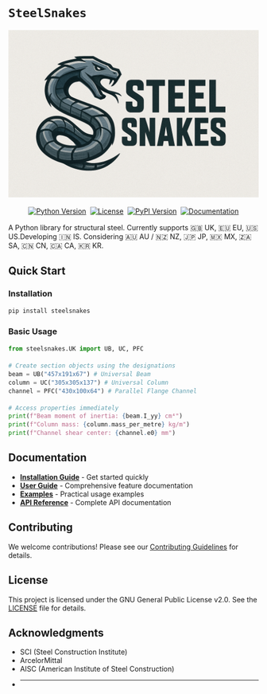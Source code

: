 # `SteelSnakes`

<!-- Centered HTML-image logo -->
![Logo](./logo-4.png)

<div align="center">
  <p>
    <a href="https://python.org"><img src="https://img.shields.io/badge/python-3.11+-blue.svg" alt="Python Version" style="margin: 2px;"/></a>
    <a href="./LICENSE.md"><img src="https://img.shields.io/badge/license-GPLv2-blue.svg" alt="License" style="margin: 2px;"/></a>
    <a href="https://pypi.org/project/steelsnakes/"><img src="https://img.shields.io/pypi/v/steelsnakes.svg" alt="PyPI Version" style="margin: 2px;"/></a>
    <a href="https://steelsnakes.readthedocs.io/"><img src="https://img.shields.io/badge/docs-mkdocs-blue.svg" alt="Documentation" style="margin: 2px;"/></a>
    <!-- <a href="#"><img src="https://img.shields.io/github/actions/workflow/status/steelsnakes/steelsnakes/ci.yml?branch=main" alt="Build Status" style="margin: 2px;</a> -->
  </p>
</div>

A Python library for structural steel.
Currently supports 🇬🇧 UK, 🇪🇺 EU, 🇺🇸 US.Developing 🇮🇳 IS. Considering 🇦🇺 AU / 🇳🇿 NZ, 🇯🇵 JP, 🇲🇽 MX, 🇿🇦 SA, 🇨🇳 CN, 🇨🇦 CA, 🇰🇷 KR.


## Quick Start

### Installation

```bash
pip install steelsnakes
```

### Basic Usage

```python
from steelsnakes.UK import UB, UC, PFC

# Create section objects using the designations
beam = UB("457x191x67") # Universal Beam
column = UC("305x305x137") # Universal Column
channel = PFC("430x100x64") # Parallel Flange Channel

# Access properties immediately
print(f"Beam moment of inertia: {beam.I_yy} cm⁴")
print(f"Column mass: {column.mass_per_metre} kg/m")
print(f"Channel shear center: {channel.e0} mm")
```

## Documentation

- **[Installation Guide](https://steelsnakes.readthedocs.io/getting-started/installation/)** - Get started quickly
- **[User Guide](https://steelsnakes.readthedocs.io/user-guide/section-types/)** - Comprehensive feature documentation
- **[Examples](https://steelsnakes.readthedocs.io/examples/basic/)** - Practical usage examples
- **[API Reference](https://steelsnakes.readthedocs.io/reference/core/)** - Complete API documentation


## Contributing

We welcome contributions! Please see our [Contributing Guidelines](https://steelsnakes.readthedocs.io/contributing/guidelines/) for details.

## License

This project is licensed under the GNU General Public License v2.0. See the [LICENSE](https://github.com/waynemaranga/steelsnakes/blob/main/LICENSE.md) file for details.

## Acknowledgments

- SCI (Steel Construction Institute)
- ArcelorMittal
- AISC (American Institute of Steel Construction)
- ****